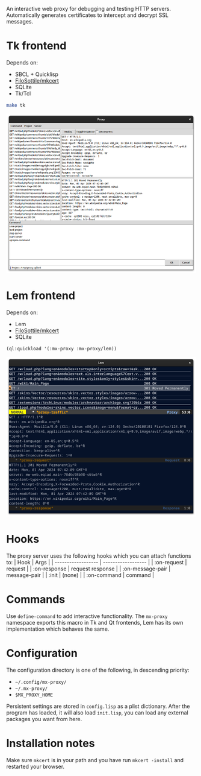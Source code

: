 An interactive web proxy for debugging and testing HTTP servers.
Automatically generates certificates to intercept and decrypt SSL messages.

# Tk frontend

Depends on:
- SBCL + Quicklisp
- [FiloSottile/mkcert](https://github.com/FiloSottile/mkcert)
- SQLite
- Tk/Tcl

```bash
make tk
```

![Tk](screenshots/tk-frontend.png)　

# Lem frontend

Depends on:
- Lem
- [FiloSottile/mkcert](https://github.com/FiloSottile/mkcert)
- SQLite

```lisp
(ql:quickload '(:mx-proxy :mx-proxy/lem))
```

![Lem](screenshots/lem-frontend.png)　

# Hooks

The proxy server uses the following hooks which you can attach functions to:
| Hook               | Args               |
| ------------------ | ------------------ |
| :on-request        | request            |
| :on-response       | request response   |
| :on-message-pair   | message-pair       |
| :init              | (none)             |
| :on-command        | command            |

# Commands

Use `define-command` to add interactive functionality. The `mx-proxy` namespace
exports this macro in Tk and Qt frontends, Lem has its own implementation which
behaves the same.

# Configuration

The configuration directory is one of the following, in descending priority:
- `~/.config/mx-proxy/`
- `~/.mx-proxy/`
- `$MX_PROXY_HOME`

Persistent settings are stored in `config.lisp` as a plist dictionary.
After the program has loaded, it will also load `init.lisp`, you can load
any external packages you want from here.

# Installation notes

Make sure `mkcert` is in your path and you have run `mkcert -install` and restarted your browser.
